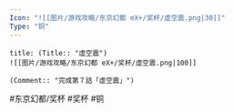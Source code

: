 ```yaml
---
Icon: "![[图片/游戏攻略/东京幻都 eX+/奖杯/虛空震.png|30]]"
Type: "铜"
---
```

```ad-common-bronze-trophy
title: (Title:: "虛空震")
![[图片/游戏攻略/东京幻都 eX+/奖杯/虛空震.png|100]]

(Comment:: "完成第７話「虛空震」")
```

#东京幻都/奖杯 #奖杯 #铜
